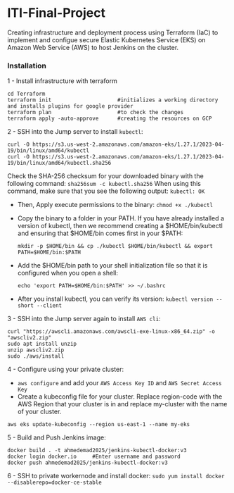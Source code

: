 # ITI-Final-Project
Creating infrastructure and deployment process using Terraform (IaC) to implement and configue secure Elastic Kubernetes Service (EKS) on Amazon Web Service (AWS) to host Jenkins on the cluster.

### Installation
1 - Install infrastructure with terraform
```
cd Terraform
terraform init                     #initializes a working directory and installs plugins for google provider
terraform plan                     #to check the changes
terraform apply -auto-approve      #creating the resources on GCP
```

2 - SSH into the Jump server to install `kubectl`:
```
curl -O https://s3.us-west-2.amazonaws.com/amazon-eks/1.27.1/2023-04-19/bin/linux/amd64/kubectl
curl -O https://s3.us-west-2.amazonaws.com/amazon-eks/1.27.1/2023-04-19/bin/linux/amd64/kubectl.sha256
```
Check the SHA-256 checksum for your downloaded binary with the following command: `sha256sum -c kubectl.sha256`
When using this command, make sure that you see the following output: `kubectl: OK`
- Then, Apply execute permissions to the binary: `chmod +x ./kubectl`
- Copy the binary to a folder in your PATH. If you have already installed a version of kubectl, then we recommend creating a $HOME/bin/kubectl and ensuring that $HOME/bin comes first in your $PATH: 
  ```
  mkdir -p $HOME/bin && cp ./kubectl $HOME/bin/kubectl && export PATH=$HOME/bin:$PATH
  ```

-  Add the $HOME/bin path to your shell initialization file so that it is configured when you open a shell: 
   ```
   echo 'export PATH=$HOME/bin:$PATH' >> ~/.bashrc
   ```
- After you install kubectl, you can verify its version: `kubectl version --short --client`

3 - SSH into the Jump server again to install `AWS cli`:
```
curl "https://awscli.amazonaws.com/awscli-exe-linux-x86_64.zip" -o "awscliv2.zip"
sudo apt install unzip
unzip awscliv2.zip
sudo ./aws/install
```

4 - Configure using your private cluster:
  - `aws configure` and add your `AWS Access Key ID` and `AWS Secret Access Key`
  - Create a kubeconfig file for your cluster. Replace region-code with the AWS Region that your cluster is in and replace my-cluster with the name of your cluster.
  ```
  aws eks update-kubeconfig --region us-east-1 --name my-eks
  ```

5 - Build and Push Jenkins image:
```
docker build . -t ahmedemad2025/jenkins-kubectl-docker:v3
docker login docker.io     #Enter username and password
docker push ahmedemad2025/jenkins-kubectl-docker:v3
```

6 - SSH to private workernode and install docker: `sudo yum install docker --disablerepo=docker-ce-stable`
